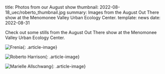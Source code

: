 title: Photos from our August show
thumbnail: 2022-08-18_uec/roberto_thumbnail.jpg
summary: Images from the August Out There show at the Menomonee Valley Urban Ecology Center.
template: news
date: 2022-08-31

Check out some stills from the August Out There show at the Menomonee Valley Urban Ecology Center.

![Frenia](images/2022-08-18_uec/frenia_live.jpg){: .article-image}

![Roberto Harrison](images/2022-08-18_uec/roberto_live.jpg){: .article-image}

![Marielle Allschwang](images/2022-08-18_uec/marielle_live.jpg){: .article-image}

